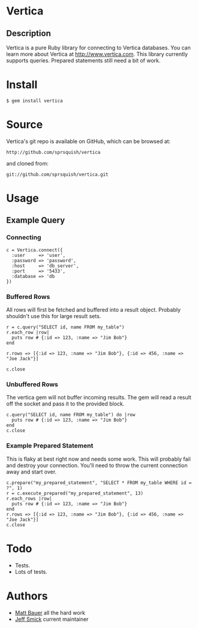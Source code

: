 # Vertica

## Description

Vertica is a pure Ruby library for connecting to Vertica databases.  You can learn more
about Vertica at http://www.vertica.com.  This library currently supports queries. Prepared
statements still need a bit of work.

# Install

    $ gem install vertica

# Source

Vertica's git repo is available on GitHub, which can be browsed at:

    http://github.com/sprsquish/vertica

and cloned from:

    git://github.com/sprsquish/vertica.git

# Usage

## Example Query

### Connecting

    c = Vertica.connect({
      :user     => 'user',
      :password => 'password',
      :host     => 'db_server',
      :port     => '5433',
      :database => 'db
    })

### Buffered Rows

All rows will first be fetched and buffered into a result object. Probably shouldn't use
this for large result sets.

    r = c.query("SELECT id, name FROM my_table")
    r.each_row |row|
      puts row # {:id => 123, :name => "Jim Bob"}
    end

    r.rows => [{:id => 123, :name => "Jim Bob"}, {:id => 456, :name => "Joe Jack"}]

    c.close

### Unbuffered Rows

The vertica gem will not buffer incoming results. The gem will read a result off the
socket and pass it to the provided block.

    c.query("SELECT id, name FROM my_table") do |row
      puts row # {:id => 123, :name => "Jim Bob"}
    end
    c.close

### Example Prepared Statement

This is flaky at best right now and needs some work. This will probably fail and destroy
your connection. You'll need to throw the current connection away and start over.

    c.prepare("my_prepared_statement", "SELECT * FROM my_table WHERE id = ?", 1)
    r = c.execute_prepared("my_prepared_statement", 13)
    r.each_rows |row|
      puts row # {:id => 123, :name => "Jim Bob"}
    end
    r.rows => [{:id => 123, :name => "Jim Bob"}, {:id => 456, :name => "Joe Jack"}]
    c.close

# Todo

 * Tests.
 * Lots of tests.

# Authors

 * [Matt Bauer](http://github.com/mattbauer) all the hard work
 * [Jeff Smick](http://github.com/sprsquish) current maintainer
